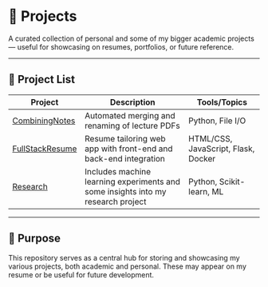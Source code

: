 # 📁 Projects

A curated collection of personal and some of my bigger academic projects — useful for showcasing on resumes, portfolios, or future reference.

---

## 📘 Project List

| Project | Description | Tools/Topics |
|---------|-------------|--------------|
| [CombiningNotes](./CombiningNotes) | Automated merging and renaming of lecture PDFs | Python, File I/O |
| [FullStackResume](./FullStackResume) | Resume tailoring web app with front-end and back-end integration | HTML/CSS, JavaScript, Flask, Docker |
| [Research](./Research) | Includes machine learning experiments and some insights into my research project | Python, Scikit-learn, ML |

---

## 📌 Purpose

This repository serves as a central hub for storing and showcasing my various projects, both academic and personal. These may appear on my resume or be useful for future development.


